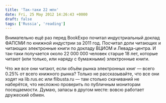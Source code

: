 ```yaml
---
title: 'Так-таки 22 млн'
date: Fri, 25 May 2012 14:26:43 +0000
draft: false
tags: ['Russia', 'reading']
---
```


Внимательно ещё раз перед BookExpo почитал индустриальный доклад ФАПСМИ по книжной индустрии за 2011 год. Посчитал доли читающих и читающих электронные книги по докладу ВЦИОМ и Левада-центра. И так-таки получается около 22 000 000 человек старше 18 лет, которые читают (или только, или наряду с бумажными) электронные книги.

Что же все они читают, если объём рынка электронных книг — всего 0.25% от всего книжного рынка? Только не рассказывайте, что все они ходят на lib.rus.ec или flibusta.ru — там столько скачиваний не наберётся, что несложно проверить по публичным мониторам посещаемости. Думаю, запасы в другом месте: вовсю работает дружеский обмен.